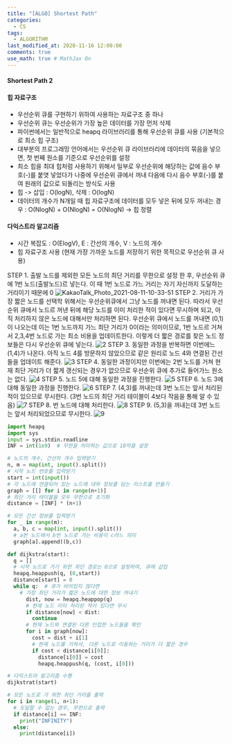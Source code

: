 ```yaml
---
title: "[ALGO] Shortest Path"
categories: 
  - CS
tags:
  - ALGORITHM
last_modified_at: 2020-11-16 12:00:00
comments: true
use_math: true # MathJax On
---
```


#### Shortest Path 2

#### 힙 자료구조
- 우선순위 큐를 구현하기 위하여 사용하는 자료구조 중 하나
- 우선순위 큐는 우선순위가 가장 높은 데이터를 가장 먼저 삭제
- 파이썬에서는 일반적으로 heapq 라이브러리를 통해 우선순위 큐를 사용 (기본적으로 최소 힙 구조)
- 대부분의 프로그래밍 언어에서는 우선순위 큐 라이브러리에 데이터의 묶음을 넣으면, 첫 번째 원소를 기준으로 우선순위를 설정
- 최소 힙을 최대 힙처럼 사용하기 위해서 일부로 우선순위에 해당하는 값에 음수 부호(-)를 붙엿 넣었다가 나중에 우선순위 큐에서 꺼내 다음에 다시 음수 부호(-)를 붙여 원래의 값으로 되돌리는 방식도 사용
- 힙 -> 삽입 : O(logN), 삭제 : O(logN)
- 데이터의 개수가 N개일 때 힙 자료구조에 데이터를 모두 넣은 뒤에 모두 꺼내는 경우 : O(NlogN) + O(NlogN) = O(NlogN) -> 힙 정렬

#### 다익스트라 알고리즘
- 시간 복잡도 : O(ElogV), E : 간선의 개수, V : 노드의 개수
- 힙 자료구조 사용 (현재 가장 가까운 노드를 저장하기 위한 목적으로 우선순위 큐 사용)

STEP 1. 출발 노드를 제외한 모든 노드의 최단 거리를 무한으로 설정 한 후, 우선순위 큐에 1번 노드(출발노드)르 넣는다. 이 때 1번 노드로 가느 거리는 자기 자신까지 도달하는 거리이기 때문에 0
![KakaoTalk_Photo_2021-08-11-10-33-51](https://user-images.githubusercontent.com/62474292/128956426-f406284c-9587-4a34-82f5-a6916b4cc4b7.png)
STEP 2. 거리가 가장 짧은 노드를 선택학 위해서는 우선순위큐에서 그냥 노드를 꺼내면 된다. 따라서 우선순위 큐에서 노드르 꺼낸 뒤에 해당 노드를 이미 처리한 적이 있다면 무시하며 되고, 아직 처리하지 않은 노드에 대해서만 처리하면 된다. 우선순위 큐에서 노드를 꺼내면 (0,1)이 나오는데 이는 1번 노드까지 가느 최단 거리가 0이라는 의미이므로, 1번 노드르 거쳐서 2,3,4번 노드로 가는 최소 비용을 업데이트한다. 이렇게 더 짧은 경로를 찾은 노드 정보들은 다시 우선순위 큐에 넣는다.
![2](https://user-images.githubusercontent.com/62474292/128956432-dc7a6498-4d05-4404-b52c-c1149ca81c94.png)
STEP 3. 동일한 과정을 반복하면 이번에느 (1,4)가 나온다. 아직 노드 4를 방문하지 않았으므로 같은 원리로 노드 4와 연결된 간선들을 업데이트 해준다.
![3](https://user-images.githubusercontent.com/62474292/128956436-fc7f970c-0faa-402d-8333-25c39f58bd84.png)
STEP 4. 동일한 과정이지만 이번에는 2번 노드를 거쳐 현재 최단 거리가 더 짧게 갱신되는 경우가 없으므로 우선순위 큐에 추가로 들어가느 원소는 없다.
![4](https://user-images.githubusercontent.com/62474292/128956438-0684f043-f426-42cc-977d-103c3b22ea27.png)
STEP 5. 노드 5에 대해 동일한 과정을 진행한다.
![5](https://user-images.githubusercontent.com/62474292/128956441-95709b76-0a1c-4997-aa11-6506e6a8c6d1.png)
STEP 6. 노드 3에 대해 동일한 과정을 진행한다.
![6](https://user-images.githubusercontent.com/62474292/128956447-4d0b89b4-da7a-4efb-a953-6ed6c7274fa5.png)
STEP 7. (4,3)를 꺼내는데 3번 노드는 앞서 처리된 적이 있으므로 무시한다. (3번 노드의 최단 거리 테이블이 4보다 작음을 통해 알 수 있음)
![7](https://user-images.githubusercontent.com/62474292/128956450-2542be30-2dd5-4595-9e9a-5f10dcc4536e.png)
STEP 8. 번 노드에 대해 처리한다.
![8](https://user-images.githubusercontent.com/62474292/128956452-f1d717b5-d453-418d-a99e-7d003075c911.png)
STEP 9. (5,3)을 꺼내는데 3번 노드는 앞서 처리되었으므로 무시한다.
![9](https://user-images.githubusercontent.com/62474292/128956455-871a9cc6-86d2-47eb-a632-9f72f5946993.png)

```py
import heapq
import sys
input = sys.stdin.readline
INF = int(1e9)  # 무한을 의미하는 값으로 10억을 설정

# 노드의 개수, 간선의 개수 입력받기
n, m = map(int, input().split())
# 시작 노드 번호를 입력받기
start = int(input())
# 각 노드에 연결되어 있는 노드에 대하 정보를 담는 리스트를 만들기
graph = [[] for i in range(n+1)]
# 최단 거리 테이블을 모두 무한으로 초기화
distance = [INF] * (n+1)

# 모든 간선 정보를 입력받기
for _ in range(m):
  a, b, c = map(int, input().split())
  # a번 노드에서 b번 노드로 가는 비용이 c라느 의미
  graph[a].append((b,c))

def dijkstra(start):
  q = []
  # 시작 노드로 가기 위한 최단 경로는 0으로 설정하여, 큐에 삽입
  heapq.heappush(q, (0,start))
  distance[start] = 0
  while q:  # 큐가 비어있지 않다면
    # 가장 최단 거리가 짧은 노드에 대한 정보 꺼내기
      dist, now = heapq.heappop(q)
      # 현재 노드 이미 처리된 적이 있다면 무시
      if distance[now] < dist:
        continue
      # 현재 노드와 연결된 다른 인접한 노드들을 확인
      for i in graph[now]:
        cost = dist + i[1]
        # 현재 노드를 거쳐서, 다른 노드로 이동하는 거리가 더 짧은 경우
        if cost < distance[i[0]]:
          distance[i[0]] = cost
          heapq.heappush(q, (cost, i[0]))

# 다익스트라 알고리즘 수행
dijkstrat(start)

# 모든 노드로 가 위한 최단 거리를 출력
for i in range(1, n+1):
  # 도달할 수 없는 경우, 무한으로 출력
  if distance[i] == INF:
    print("INFINITY")
  else:
    print(distance[i]) 
```
